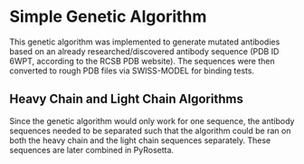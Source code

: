 # Simple Genetic Algorithm

This genetic algorithm was implemented to generate mutated antibodies based on an already researched/discovered antibody sequence (PDB ID 6WPT, according to the RCSB PDB website). The sequences were then converted to rough PDB files via SWISS-MODEL for binding tests.

## Heavy Chain and Light Chain Algorithms

Since the genetic algorithm would only work for one sequence, the antibody sequences needed to be separated such that the algorithm could be ran on both the heavy chain and the light chain sequences separately. These sequences are later combined in PyRosetta.
